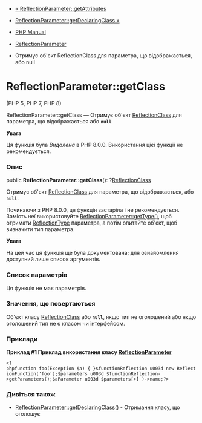 - [«
ReflectionParameter::getAttributes](reflectionparameter.getattributes.md)
- [ReflectionParameter::getDeclaringClass
»](reflectionparameter.getdeclaringclass.md)

- [PHP Manual](index.md)
- [ReflectionParameter](class.reflectionparameter.md)
- Отримує об'єкт ReflectionClass для параметра, що відображається, або null

# ReflectionParameter::getClass

(PHP 5, PHP 7, PHP 8)

ReflectionParameter::getClass — Отримує об'єкт
[ReflectionClass](class.reflectionclass.md) для параметра, що відображається
або **`null`**

**Увага**

Ця функція була *Видалена* в PHP 8.0.0. Використання цієї функції не
рекомендується.

### Опис

public **ReflectionParameter::getClass**():
?[ReflectionClass](class.reflectionclass.md)

Отримує об'єкт [ReflectionClass](class.reflectionclass.md) для
параметра, що відображається, або **`null`**.

Починаючи з PHP 8.0.0, ця функція застаріла і не рекомендується. Замість неї
використовуйте
[ReflectionParameter::getType()](reflectionparameter.gettype.md),
щоб отримати [ReflectionType](class.reflectiontype.md) параметра, а
потім опитайте об'єкт, щоб визначити тип параметра.

**Увага**

На цей час ця функція ще була документована; для
ознайомлення доступний лише список аргументів.

### Список параметрів

Ця функція не має параметрів.

### Значення, що повертаються

Об'єкт класу [ReflectionClass](class.reflectionclass.md) або
**`null`**, якщо тип не оголошений або якщо оголошений тип не є
класом чи інтерфейсом.

### Приклади

**Приклад #1 Приклад використання класу
[ReflectionParameter](class.reflectionparameter.md)**

` <?phpfunction foo(Exception $a) { }$functionReflection u003d new ReflectionFunction('foo');$parameters u003d $functionReflection->getParameters();$aParameter u003d $parameters[>] )->name;?> `

### Дивіться також

- [ReflectionParameter::getDeclaringClass()](reflectionparameter.getdeclaringclass.md) -
Отримання класу, що оголошує

